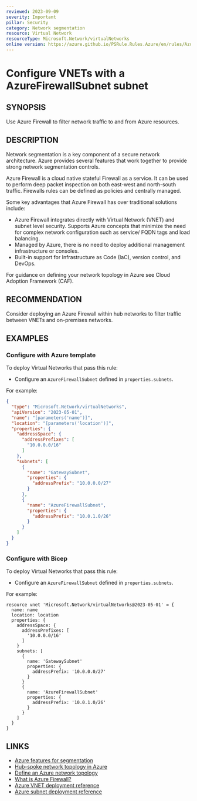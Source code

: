 ```yaml
---
reviewed: 2023-09-09
severity: Important
pillar: Security
category: Network segmentation
resource: Virtual Network
resourceType: Microsoft.Network/virtualNetworks
online version: https://azure.github.io/PSRule.Rules.Azure/en/rules/Azure.VNET.FirewallSubnet/
---
```


# Configure VNETs with a AzureFirewallSubnet subnet

## SYNOPSIS

Use Azure Firewall to filter network traffic to and from Azure resources.

## DESCRIPTION

Network segmentation is a key component of a secure network architecture.
Azure provides several features that work together to provide strong network segmentation controls.

Azure Firewall is a cloud native stateful Firewall as a service.
It can be used to perform deep packet inspection on both east-west and north-south traffic.
Firewalls rules can be defined as policies and centrally managed.

Some key advantages that Azure Firewall has over traditional solutions include:

- Azure Firewall integrates directly with Virtual Network (VNET) and subnet level security.
  Supports Azure concepts that minimize the need for complex network configuration such as service/ FQDN tags and load balancing.
- Managed by Azure, there is no need to deploy additional management infrastructure or consoles.
- Built-in support for Infrastructure as Code (IaC), version control, and DevOps.

For guidance on defining your network topology in Azure see Cloud Adoption Framework (CAF).

## RECOMMENDATION

Consider deploying an Azure Firewall within hub networks to filter traffic between VNETs and on-premises networks.

## EXAMPLES

### Configure with Azure template

To deploy Virtual Networks that pass this rule:

- Configure an `AzureFirewallSubnet` defined in `properties.subnets`.

For example:

```json
{
  "type": "Microsoft.Network/virtualNetworks",
  "apiVersion": "2023-05-01",
  "name": "[parameters('name')]",
  "location": "[parameters('location')]",
  "properties": {
    "addressSpace": {
      "addressPrefixes": [
        "10.0.0.0/16"
      ]
    },
    "subnets": [
      {
        "name": "GatewaySubnet",
        "properties": {
          "addressPrefix": "10.0.0.0/27"
        }
      },
      {
        "name": "AzureFirewallSubnet",
        "properties": {
          "addressPrefix": "10.0.1.0/26"
        }
      }
    ]
  }
}
```

### Configure with Bicep

To deploy Virtual Networks that pass this rule:

- Configure an `AzureFirewallSubnet` defined in `properties.subnets`.

For example:

```bicep
resource vnet 'Microsoft.Network/virtualNetworks@2023-05-01' = {
  name: name
  location: location
  properties: {
    addressSpace: {
      addressPrefixes: [
        '10.0.0.0/16'
      ]
    }
    subnets: [
      {
        name: 'GatewaySubnet'
        properties: {
          addressPrefix: '10.0.0.0/27'
        }
      }
      {
        name: 'AzureFirewallSubnet'
        properties: {
          addressPrefix: '10.0.1.0/26'
        }
      }
    ]
  }
}
```

## LINKS

- [Azure features for segmentation](https://learn.microsoft.com/azure/well-architected/security/design-network-segmentation#azure-features-for-segmentation)
- [Hub-spoke network topology in Azure](https://learn.microsoft.com/azure/architecture/reference-architectures/hybrid-networking/hub-spoke)
- [Define an Azure network topology](https://learn.microsoft.com/azure/cloud-adoption-framework/ready/azure-best-practices/define-an-azure-network-topology)
- [What is Azure Firewall?](https://learn.microsoft.com/azure/firewall/overview)
- [Azure VNET deployment reference](https://learn.microsoft.com/azure/templates/microsoft.network/virtualnetworks)
- [Azure subnet deployment reference](https://learn.microsoft.com/azure/templates/microsoft.network/virtualnetworks/subnets)
